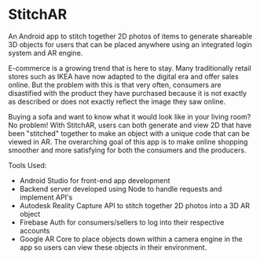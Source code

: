 # StitchAR
An Android app to stitch together 2D photos of items to generate shareable 3D objects for users that can be placed anywhere using an integrated login system and AR engine.

E-commerce is a growing trend that is here to stay. Many traditionally retail stores such as IKEA have now adapted to the digital era and offer sales online. But the problem with this is that very often, consumers are disastified with the product they have purchased because it is not exactly as described or does not exactly reflect the image they saw online. 

Buying a sofa and want to know what it would look like in your living room? No problem! With StitchAR, users can both generate and view 2D that have been "stitched" together to make an object with a unique code that can be viewed in AR. The overarching goal of this app is to make online shopping smoother and more satisfying for both the consumers and the producers. 

Tools Used:
- Android Studio for front-end app development
- Backend server developed using Node to handle requests and implement API's
- Autodesk Reality Capture API to stitch together 2D photos into a 3D AR object
- Firebase Auth for consumers/sellers to log into their respective accounts
- Google AR Core to place objects down within a camera engine in the app so users can view these objects in their environment.
